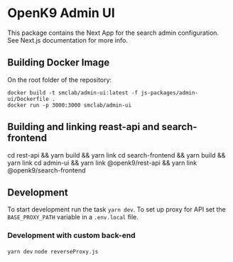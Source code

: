# OpenK9 Admin UI

This package contains the Next App for the search admin configuration. See Next.js documentation for more info.

## Building Docker Image

On the root folder of the repository:

```
docker build -t smclab/admin-ui:latest -f js-packages/admin-ui/Dockerfile .
docker run -p 3000:3000 smclab/admin-ui
```

## Building and linking reast-api and search-frontend

cd rest-api && yarn build && yarn link
cd search-frontend && yarn build && yarn link
cd admin-ui && yarn link @openk9/rest-api && yarn link @openk9/search-frontend

## Development

To start development run the task `yarn dev`. To set up proxy for API set the `BASE_PROXY_PATH` variable in a `.env.local` file.

### Development with custom back-end

`yarn dev`
`node reverseProxy.js`
